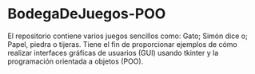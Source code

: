 # BodegaDeJuegos-POO
El repositorio contiene varios juegos sencillos como: Gato; Simón dice o; Papel, piedra o tijeras. Tiene el fin de proporcionar ejemplos de cómo realizar interfaces gráficas de usuarios (GUI) usando tkinter y la programación orientada a objetos (POO). 
